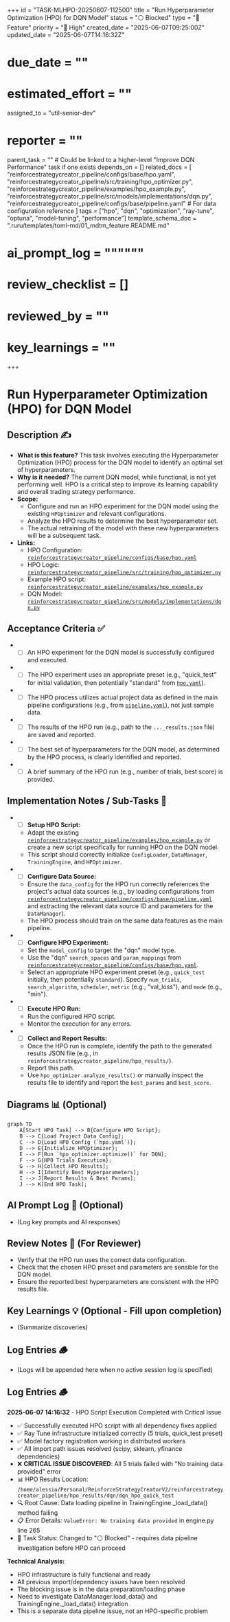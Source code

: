 +++
id = "TASK-MLHPO-20250607-112500"
title = "Run Hyperparameter Optimization (HPO) for DQN Model"
status = "⚪ Blocked"
type = "🌟 Feature"
priority = "🔼 High"
created_date = "2025-06-07T09:25:00Z"
updated_date = "2025-06-07T14:16:32Z"
# due_date = ""
# estimated_effort = ""
assigned_to = "util-senior-dev"
# reporter = ""
parent_task = "" # Could be linked to a higher-level "Improve DQN Performance" task if one exists
depends_on = []
related_docs = [
    "reinforcestrategycreator_pipeline/configs/base/hpo.yaml",
    "reinforcestrategycreator_pipeline/src/training/hpo_optimizer.py",
    "reinforcestrategycreator_pipeline/examples/hpo_example.py",
    "reinforcestrategycreator_pipeline/src/models/implementations/dqn.py",
    "reinforcestrategycreator_pipeline/configs/base/pipeline.yaml" # For data configuration reference
]
tags = ["hpo", "dqn", "optimization", "ray-tune", "optuna", "model-tuning", "performance"]
template_schema_doc = ".ruru/templates/toml-md/01_mdtm_feature.README.md"
# ai_prompt_log = """"""
# review_checklist = []
# reviewed_by = ""
# key_learnings = ""
+++

# Run Hyperparameter Optimization (HPO) for DQN Model

## Description ✍️

*   **What is this feature?** This task involves executing the Hyperparameter Optimization (HPO) process for the DQN model to identify an optimal set of hyperparameters.
*   **Why is it needed?** The current DQN model, while functional, is not yet performing well. HPO is a critical step to improve its learning capability and overall trading strategy performance.
*   **Scope:**
    *   Configure and run an HPO experiment for the DQN model using the existing `HPOptimizer` and relevant configurations.
    *   Analyze the HPO results to determine the best hyperparameter set.
    *   The actual retraining of the model with these new hyperparameters will be a subsequent task.
*   **Links:**
    *   HPO Configuration: [`reinforcestrategycreator_pipeline/configs/base/hpo.yaml`](reinforcestrategycreator_pipeline/configs/base/hpo.yaml)
    *   HPO Logic: [`reinforcestrategycreator_pipeline/src/training/hpo_optimizer.py`](reinforcestrategycreator_pipeline/src/training/hpo_optimizer.py)
    *   Example HPO script: [`reinforcestrategycreator_pipeline/examples/hpo_example.py`](reinforcestrategycreator_pipeline/examples/hpo_example.py)
    *   DQN Model: [`reinforcestrategycreator_pipeline/src/models/implementations/dqn.py`](reinforcestrategycreator_pipeline/src/models/implementations/dqn.py)

## Acceptance Criteria ✅

*   - [ ] An HPO experiment for the DQN model is successfully configured and executed.
*   - [ ] The HPO experiment uses an appropriate preset (e.g., "quick_test" for initial validation, then potentially "standard" from [`hpo.yaml`](reinforcestrategycreator_pipeline/configs/base/hpo.yaml:1)).
*   - [ ] The HPO process utilizes actual project data as defined in the main pipeline configurations (e.g., from [`pipeline.yaml`](reinforcestrategycreator_pipeline/configs/base/pipeline.yaml)), not just sample data.
*   - [ ] The results of the HPO run (e.g., path to the `..._results.json` file) are saved and reported.
*   - [ ] The best set of hyperparameters for the DQN model, as determined by the HPO process, is clearly identified and reported.
*   - [ ] A brief summary of the HPO run (e.g., number of trials, best score) is provided.

## Implementation Notes / Sub-Tasks 📝

*   - [ ] **Setup HPO Script:**
    *   Adapt the existing [`reinforcestrategycreator_pipeline/examples/hpo_example.py`](reinforcestrategycreator_pipeline/examples/hpo_example.py:1) or create a new script specifically for running HPO on the DQN model.
    *   This script should correctly initialize `ConfigLoader`, `DataManager`, `TrainingEngine`, and `HPOptimizer`.
*   - [ ] **Configure Data Source:**
    *   Ensure the `data_config` for the HPO run correctly references the project's actual data sources (e.g., by loading configurations from [`reinforcestrategycreator_pipeline/configs/base/pipeline.yaml`](reinforcestrategycreator_pipeline/configs/base/pipeline.yaml) and extracting the relevant data source ID and parameters for the `DataManager`).
    *   The HPO process should train on the same data features as the main pipeline.
*   - [ ] **Configure HPO Experiment:**
    *   Set the `model_config` to target the "dqn" model type.
    *   Use the "dqn" `search_spaces` and `param_mappings` from [`reinforcestrategycreator_pipeline/configs/base/hpo.yaml`](reinforcestrategycreator_pipeline/configs/base/hpo.yaml:1).
    *   Select an appropriate HPO experiment preset (e.g., `quick_test` initially, then potentially `standard`). Specify `num_trials`, `search_algorithm`, `scheduler`, `metric` (e.g., "val_loss"), and `mode` (e.g., "min").
*   - [ ] **Execute HPO Run:**
    *   Run the configured HPO script.
    *   Monitor the execution for any errors.
*   - [ ] **Collect and Report Results:**
    *   Once the HPO run is complete, identify the path to the generated results JSON file (e.g., in `reinforcestrategycreator_pipeline/hpo_results/`).
    *   Report this path.
    *   Use `hpo_optimizer.analyze_results()` or manually inspect the results file to identify and report the `best_params` and `best_score`.

## Diagrams 📊 (Optional)

```mermaid
graph TD
    A[Start HPO Task] --> B{Configure HPO Script};
    B --> C{Load Project Data Config};
    C --> D{Load HPO Config (`hpo.yaml`)};
    D --> E{Initialize HPOptimizer};
    E --> F[Run `hpo_optimizer.optimize()` for DQN];
    F --> G{HPO Trials Execution};
    G --> H[Collect HPO Results];
    H --> I[Identify Best Hyperparameters];
    I --> J[Report Results & Best Params];
    J --> K[End HPO Task];
```

## AI Prompt Log 🤖 (Optional)

*   (Log key prompts and AI responses)

## Review Notes 👀 (For Reviewer)

*   Verify that the HPO run uses the correct data configuration.
*   Check that the chosen HPO preset and parameters are sensible for the DQN model.
*   Ensure the reported best hyperparameters are consistent with the HPO results file.

## Key Learnings 💡 (Optional - Fill upon completion)

*   (Summarize discoveries)
## Log Entries 🪵

*   (Logs will be appended here when no active session log is specified)
## Log Entries 🪵

**2025-06-07 14:16:32** - HPO Script Execution Completed with Critical Issue
- ✅ Successfully executed HPO script with all dependency fixes applied
- ✅ Ray Tune infrastructure initialized correctly (5 trials, quick_test preset)
- ✅ Model factory registration working in distributed workers
- ✅ All import path issues resolved (scipy, sklearn, yfinance dependencies)
- ❌ **CRITICAL ISSUE DISCOVERED**: All 5 trials failed with "No training data provided" error
- 📊 HPO Results Location: `/home/alessio/Personal/ReinforceStrategyCreatorV2/reinforcestrategycreator_pipeline/hpo_results/dqn/dqn_hpo_quick_test`
- 🔍 Root Cause: Data loading pipeline in TrainingEngine._load_data() method failing
- 📋 Error Details: `ValueError: No training data provided` in engine.py line 265
- 🚫 Task Status: Changed to "⚪ Blocked" - requires data pipeline investigation before HPO can proceed

**Technical Analysis:**
- HPO infrastructure is fully functional and ready
- All previous import/dependency issues have been resolved
- The blocking issue is in the data preparation/loading phase
- Need to investigate DataManager.load_data() and TrainingEngine._load_data() integration
- This is a separate data pipeline issue, not an HPO-specific problem